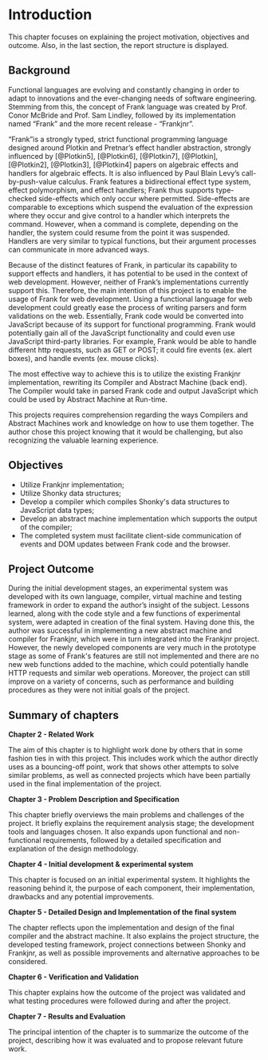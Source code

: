 # Introduction

This chapter focuses on explaining the project motivation, objectives and outcome. Also, in the last section,
the report structure is displayed.


## Background

Functional languages are evolving and constantly changing in order to adapt to innovations and the ever-changing 
needs of software engineering. Stemming from this, the concept of Frank language was created by Prof. Conor McBride and 
Prof. Sam Lindley, followed by its implementation named “Frank” and the more recent release - “Frankjnr”.

“Frank”is a strongly typed, strict functional programming language 
designed around Plotkin and Pretnar’s effect handler abstraction, strongly influenced by [@Plotkin5],
[@Plotkin6], [@Plotkin7], [@Plotkin], [@Plotkin2], [@Plotkin3], [@Plotkin4] papers on algebraic effects
and handlers for algebraic effects. It is also influenced by Paul Blain Levy’s call-by-push-value
calculus. Frank features a bidirectional effect
type system, effect polymorphism, and effect handlers; Frank thus supports type-checked
side-effects which only occur where permitted. Side-effects are comparable to exceptions which suspend
the evaluation of the expression where they occur and give control to a handler which interprets the
command. However, when a command is complete, depending on the handler, the system could resume from the
point it was suspended. Handlers are very similar to typical functions, but their argument processes
can communicate in more advanced ways. 

Because of the distinct features of Frank, in particular its capability to support effects and handlers,
it has potential to be used in the context of web development. However, neither of Frank’s implementations currently
support this. Therefore, the main intention of this project is to enable the usage of Frank for web development. Using 
a functional language for web development could greatly ease the process of writing parsers and form
validations on the web. Essentially, Frank code would be converted into JavaScript because of 
its support for functional programming. Frank would potentially gain all of the JavaScript
functionality and could even use JavaScript third-party libraries. For example, Frank would be able to handle 
different http requests, such as GET or POST; it could fire events (ex. alert boxes), and handle events
(ex. mouse clicks).

The most effective way to achieve this is to utilize the existing Frankjnr implementation, rewriting its 
Compiler and Abstract Machine (back end). The Compiler would take in parsed Frank code and output JavaScript which could
be used by Abstract Machine at Run-time. 

This projects requires comprehension regarding the ways Compilers and Abstract Machines work and knowledge on how to use them together.
The author chose this project knowing that it would be challenging, but also recognizing the valuable
learning experience.

## Objectives
* Utilize Frankjnr implementation;
* Utilize Shonky data structures;
* Develop a compiler which compiles Shonky's data structures to JavaScript data types;
* Develop an abstract machine implementation which supports the output of the compiler;
* The completed system must facilitate client-side communication of events and DOM updates between Frank code
  and the browser.

## Project Outcome

During the initial development stages, an experimental system was developed with its own language,
compiler, virtual machine and
testing framework in order to expand the author’s insight of the subject.
Lessons learned, along with the code style and a few functions of experimental system, were adapted in
creation of the final system.
Having done this, the author was successful in implementing a new abstract machine and compiler for Frankjnr,
which were in turn integrated into the Frankjnr project.
However, the newly developed components are very much in the prototype stage as some of Frank's features
are still not implemented and there are no new web functions added to the machine, which could potentially
handle HTTP requests and similar web operations.
Moreover, the project can still improve on a variety of concerns, such as performance and
building procedures as they were not initial goals of the project.
   

## Summary of chapters

**Chapter 2 - Related Work**

The aim of this chapter is to highlight work done by others that in some fashion ties in with this project.
This includes work which the author directly uses as a bouncing-off point, work that shows other attempts to
solve similar problems, as well as connected projects which have been partially used in the final implementation
of the project.

**Chapter 3 - Problem Description and Specification**

This chapter briefly overviews the main problems and challenges of the project. It briefly explains
the requirement analysis stage; the development tools and languages chosen. It also expands upon
functional and non-functional requirements, followed by a detailed specification and explanation
of the design methodology.

**Chapter 4 - Initial development & experimental system**

This chapter is focused on an initial experimental system. It highlights the reasoning behind it, the
purpose of each component, their implementation, drawbacks and any potential improvements. 

**Chapter 5 - Detailed Design and Implementation of the final system**

The chapter reflects upon the implementation and design of the final compiler and the abstract machine. It also
explains the project structure, the developed testing framework, project connections between Shonky and Frankjnr,
as well as possible improvements and alternative approaches to be considered. 

**Chapter 6 - Verification and Validation**

This chapter explains how the outcome of the project was validated and what testing procedures were
followed during and after the project. 


**Chapter 7 - Results and Evaluation**

The principal intention of the chapter is to summarize the outcome of the project, describing how it was 
evaluated and to propose relevant future work. 

